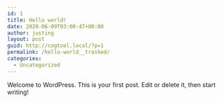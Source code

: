 ```yaml
---
id: 1
title: Hello world!
date: 2020-06-09T03:00:47+00:00
author: justing
layout: post
guid: http://cogtool.local/?p=1
permalink: /hello-world__trashed/
categories:
  - Uncategorized
---
```

Welcome to WordPress. This is your first post. Edit or delete it, then start writing!